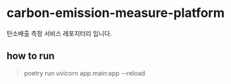 # carbon-emission-measure-platform
탄소배출 측정 서비스 레포지터리 입니다.

## how to run
> poetry run uvicorn app.main:app --reload